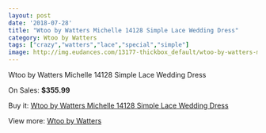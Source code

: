 ```yaml
---
layout: post
date: '2018-07-28'
title: "Wtoo by Watters Michelle 14128 Simple Lace Wedding Dress"
category: Wtoo by Watters
tags: ["crazy","watters","lace","special","simple"]
image: http://img.eudances.com/13177-thickbox_default/wtoo-by-watters-michelle-14128-simple-lace-wedding-dress.jpg
---
```

Wtoo by Watters Michelle 14128 Simple Lace Wedding Dress

On Sales: **$355.99**
<a href="https://www.eudances.com/en/wtoo-by-watters/3991-wtoo-by-watters-michelle-14128-simple-lace-wedding-dress.html"><amp-img layout="responsive" width="600" height="600" src="//img.eudances.com/13177-thickbox_default/wtoo-by-watters-michelle-14128-simple-lace-wedding-dress.jpg" alt="Wtoo by Watters Michelle 14128 Simple Lace Wedding Dress 0" /></a>
<a href="https://www.eudances.com/en/wtoo-by-watters/3991-wtoo-by-watters-michelle-14128-simple-lace-wedding-dress.html"><amp-img layout="responsive" width="600" height="600" src="//img.eudances.com/13181-thickbox_default/wtoo-by-watters-michelle-14128-simple-lace-wedding-dress.jpg" alt="Wtoo by Watters Michelle 14128 Simple Lace Wedding Dress 1" /></a>
<a href="https://www.eudances.com/en/wtoo-by-watters/3991-wtoo-by-watters-michelle-14128-simple-lace-wedding-dress.html"><amp-img layout="responsive" width="600" height="600" src="//img.eudances.com/13180-thickbox_default/wtoo-by-watters-michelle-14128-simple-lace-wedding-dress.jpg" alt="Wtoo by Watters Michelle 14128 Simple Lace Wedding Dress 2" /></a>
<a href="https://www.eudances.com/en/wtoo-by-watters/3991-wtoo-by-watters-michelle-14128-simple-lace-wedding-dress.html"><amp-img layout="responsive" width="600" height="600" src="//img.eudances.com/13179-thickbox_default/wtoo-by-watters-michelle-14128-simple-lace-wedding-dress.jpg" alt="Wtoo by Watters Michelle 14128 Simple Lace Wedding Dress 3" /></a>
<a href="https://www.eudances.com/en/wtoo-by-watters/3991-wtoo-by-watters-michelle-14128-simple-lace-wedding-dress.html"><amp-img layout="responsive" width="600" height="600" src="//img.eudances.com/13178-thickbox_default/wtoo-by-watters-michelle-14128-simple-lace-wedding-dress.jpg" alt="Wtoo by Watters Michelle 14128 Simple Lace Wedding Dress 4" /></a>

Buy it: [Wtoo by Watters Michelle 14128 Simple Lace Wedding Dress](https://www.eudances.com/en/wtoo-by-watters/3991-wtoo-by-watters-michelle-14128-simple-lace-wedding-dress.html "Wtoo by Watters Michelle 14128 Simple Lace Wedding Dress")

View more: [Wtoo by Watters](https://www.eudances.com/en/49-wtoo-by-watters "Wtoo by Watters")